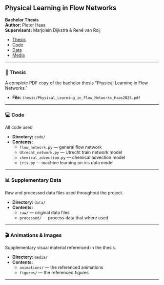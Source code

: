





## Physical Learning in Flow Networks  
**Bachelor Thesis**  
**Author:** Pieter Haas  
**Supervisors:** Marjolein Dijkstra & René van Roij  

- [Thesis](thesis/)  
- [Code](code/)  
- [Data](data/)  
- [Media](media/)  

---

### 📄 Thesis  
A complete PDF copy of the bachelor thesis “Physical Learning in Flow Networks.”  
- **File:** `thesis/Physical_Learning_in_Flow_Networks_Haas2025.pdf`  

---

### 💻 Code  
All code used 
- **Directory:** `code/`  
- **Contents:**  
  - `flow_network.py` — general flow network  
  - `Utrecht_network.py` — Utrecht train network model 
  - `chemical_advection.py` — chemical advection model
  - `iris.py` — machine learning on iris data model
 

---

### 📊 Supplementary Data  
Raw and processed data files used throughout the project.  
- **Directory:** `data/`  
- **Contents:**  
  - `raw/` — original data files
  - `processed/` — process data that where used

---

### 🎬 Animations & Images  
Supplementary visual material referenced in the thesis.  
- **Directory:** `media/`  
- **Contents:**  
  - `animations/` — the referenced animations
  - `figures/` — the referenced figures

---


